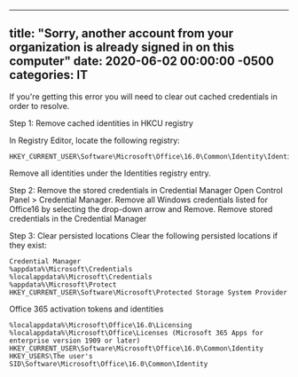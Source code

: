 ﻿---

title:  "Sorry, another account from your organization is already signed in on this computer"
date:   2020-06-02 00:00:00 -0500
categories: IT
---

If you're getting this error you will need to clear out cached credentials in order to resolve.

Step 1: Remove cached identities in HKCU registry

In Registry Editor, locate the following registry:

```text
HKEY_CURRENT_USER\Software\Microsoft\Office\16.0\Common\Identity\Identities
```

Remove all identities under the Identities registry entry.

Step 2: Remove the stored credentials in Credential Manager
Open Control Panel > Credential Manager.
Remove all Windows credentials listed for Office16 by selecting the drop-down arrow and Remove.
Remove stored credentials in the Credential Manager

Step 3: Clear persisted locations
Clear the following persisted locations if they exist:

```text
Credential Manager
%appdata%\Microsoft\Credentials
%localappdata%\Microsoft\Credentials
%appdata%\Microsoft\Protect
HKEY_CURRENT_USER\Software\Microsoft\Protected Storage System Provider
```

Office 365 activation tokens and identities

```text
%localappdata%\Microsoft\Office\16.0\Licensing
%localappdata%\Microsoft\Office\Licenses (Microsoft 365 Apps for enterprise version 1909 or later)
HKEY_CURRENT_USER\Software\Microsoft\Office\16.0\Common\Identity
HKEY_USERS\The user's SID\Software\Microsoft\Office\16.0\Common\Identity
```
